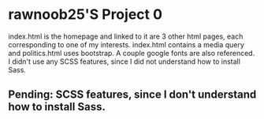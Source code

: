 # rawnoob25'S Project 0

index.html is the homepage and linked to it are 3 other html pages, each corresponding to one of my interests.
index.html contains a media query and politics.html uses bootstrap. A couple google fonts are also referenced.
I didn't use any SCSS features, since I did not understand how to install Sass.

## Pending: SCSS features, since I don't understand how to install Sass. 
